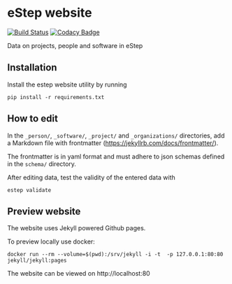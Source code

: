 # eStep website

[![Build Status](https://travis-ci.org/eStep/eStep.github.io.svg?branch=master)](https://travis-ci.org/eStep/eStep.github.io)
[![Codacy Badge](https://api.codacy.com/project/badge/grade/cbf6d30b4b004e219f14bb6f7b10943e)](https://www.codacy.com/app/NLeSC/eStephub-io)

Data on projects, people and software in eStep

## Installation

Install the estep website utility by running
```
pip install -r requirements.txt
```

## How to edit

In the `_person/`, `_software/`, `_project/` and `_organizations/` directories, add a Markdown file with frontmatter (https://jekyllrb.com/docs/frontmatter/).

The frontmatter is in yaml format and must adhere to json schemas defined in the `schema/` directory.

After editing data, test the validity of the entered data with
```
estep validate
```

## Preview website

The website uses Jekyll powered Github pages.

To preview locally use docker:
```
docker run --rm --volume=$(pwd):/srv/jekyll -i -t  -p 127.0.0.1:80:80 jekyll/jekyll:pages
```
The website can be viewed on http://localhost:80

